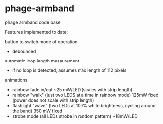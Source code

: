 phage-armband
=============

phage armband code base

Features implemented to date:

button to switch mode of operation
*   debounced

automatic loop length mesaurement
*   if no loop is detected, assumes max length of 112 pixels

animations
*   rainbow fade in/out ~25 mW/LED (scales with strip length)
*   rainbow "walk" (just two LEDS at a time in rainbow mode) 125mW fixed (power does not scale with strip length)
*   flashlight "wave" (two LEDs at 100% white brightness, cycling around the band) 350 mW fixed
*   strobe mode (all LEDs strobe in random pattern) ~18mW/LED
